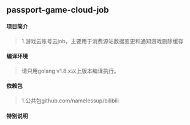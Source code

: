 ## passport-game-cloud-job

#### 项目简介
> 1.游戏云账号云job，主要用于消费源站数据变更和通知游戏删除缓存

#### 编译环境
> 请只用golang v1.8.x以上版本编译执行。

#### 依赖包
> 1.公共包github.com/namelessup/bilibili

#### 特别说明
